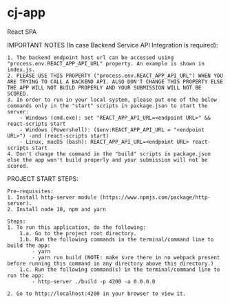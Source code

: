 # cj-app
React SPA


IMPORTANT NOTES (In case Backend Service API Integration is required):

    1. The backend endpoint host url can be accessed using "process.env.REACT_APP_API_URL" property. An example is shown in index.js.
    2. PLEASE USE THIS PROPERTY ("process.env.REACT_APP_API_URL") WHEN YOU ARE TRYING TO CALL A BACKEND API. ALSO DON'T CHANGE THIS PROPERTY ELSE THE APP WILL NOT BUILD PROPERLY AND YOUR SUBMISSION WILL NOT BE SCORED. 
    3. In order to run in your local system, please put one of the below commands only in the "start" scripts in package.json to start the server:
        - Windows (cmd.exe): set "REACT_APP_API_URL=<endpoint URL>" && react-scripts start
        - Windows (Powershell): ($env:REACT_APP_API_URL = "<endpoint URL>") -and (react-scripts start)
        - Linux, macOS (bash): REACT_APP_API_URL=<endpoint URL> react-scripts start
    4. Don't change the command in the "build" scripts in package.json else the app won't build properly and your submission will not be scored. 
        
PROJECT START STEPS:

    Pre-requisites:
    1. Install http-server module (https://www.npmjs.com/package/http-server).
    2. Install node 10, npm and yarn

    Steps:
    1. To run this application, do the following:
        1.a. Go to the project root directory.
        1.b. Run the following commands in the terminal/command line to build the app:
            - yarn
            - yarn run build (NOTE: make sure there in no webpack present before running this command in any directory above this directory.)
        1.c. Run the following command(s) in the terminal/command line to run the app:    
            - http-server ./build -p 4200 -a 0.0.0.0
    
    2. Go to http://localhost:4200 in your browser to view it.
